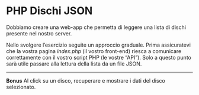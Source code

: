 # PHP Dischi JSON
Dobbiamo creare una web-app che permetta di leggere una lista di dischi presente nel nostro server.

Nello svolgere l’esercizio seguite un approccio graduale.
Prima assicuratevi che la vostra pagina *index.php* (il vostro front-end) riesca a comunicare correttamente con il vostro script PHP (le vostre “API”).
Solo a questo punto sarà utile passare alla lettura della lista da un file JSON.
****

**Bonus**
Al click su un disco, recuperare e mostrare i dati del disco selezionato.